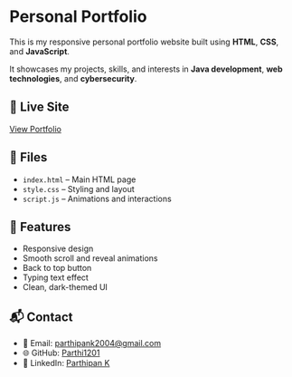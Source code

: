 # Personal Portfolio

This is my responsive personal portfolio website built using **HTML**, **CSS**, and **JavaScript**.

It showcases my projects, skills, and interests in **Java development**, **web technologies**, and **cybersecurity**.

## 🔗 Live Site

[View Portfolio](https://vercel.com/parthipan-ks-projects/parthipan-portfolio/67adk57Z4zhtTexwRu38rNmhFNqA)  

## 📁 Files

- `index.html` – Main HTML page  
- `style.css` – Styling and layout  
- `script.js` – Animations and interactions

## 📌 Features

- Responsive design  
- Smooth scroll and reveal animations  
- Back to top button  
- Typing text effect  
- Clean, dark-themed UI

## 📬 Contact

- 📧 Email: parthipank2004@gmail.com  
- 🌐 GitHub: [Parthi1201](https://github.com/Parthi1201)  
- 💼 LinkedIn: [Parthipan K](https://www.linkedin.com/in/parthipank2004/)

